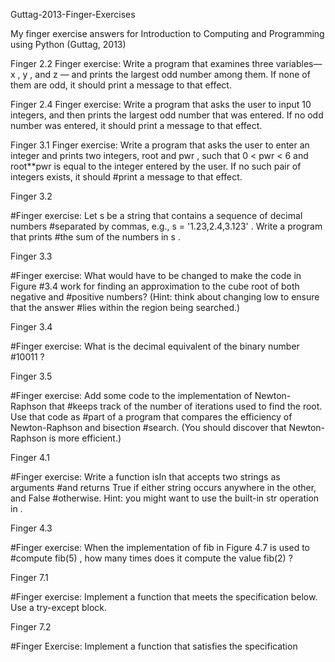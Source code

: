 
Guttag-2013-Finger-Exercises



My finger exercise answers for Introduction to Computing and Programming using Python (Guttag, 2013)

Finger 2.2
Finger exercise: Write a program that examines three variables— x , y , and z —
and prints the largest odd number among them. If none of them are odd, it
should print a message to that effect.

Finger 2.4
Finger exercise: Write a program that asks the user to input 10 integers, and
then prints the largest odd number that was entered. If no odd number was
entered, it should print a message to that effect.

Finger 3.1
Finger exercise: Write a program that asks the user to enter an integer and
prints two integers, root and pwr , such that 0 < pwr < 6 and root**pwr is
equal to the integer entered by the user. If no such pair of integers exists,
it should #print a message to that effect.

Finger 3.2

#Finger exercise: Let s be a string that contains a sequence of decimal numbers #separated by commas, e.g., s = '1.23,2.4,3.123' . Write a program that prints #the sum of the numbers in s .

Finger 3.3

#Finger exercise: What would have to be changed to make the code in Figure #3.4 work for finding an approximation to the cube root of both negative and #positive numbers? (Hint: think about changing low to ensure that the answer #lies within the region being searched.)

Finger 3.4

#Finger exercise: What is the decimal equivalent of the binary number #10011 ?

Finger 3.5

#Finger exercise: Add some code to the implementation of Newton-Raphson that #keeps track of the number of iterations used to find the root. Use that code as #part of a program that compares the efficiency of Newton-Raphson and bisection #search. (You should discover that Newton-Raphson is more efficient.)

Finger 4.1

#Finger exercise: Write a function isIn that accepts two strings as arguments #and returns True if either string occurs anywhere in the other, and False #otherwise. Hint: you might want to use the built-in str operation in .

Finger 4.3

#Finger exercise: When the implementation of fib in Figure 4.7 is used to #compute fib(5) , how many times does it compute the value fib(2) ?

Finger 7.1

#Finger exercise: Implement a function that meets the specification below. Use a try-except block.

Finger 7.2

#Finger Exercise: Implement a function that satisfies the specification
